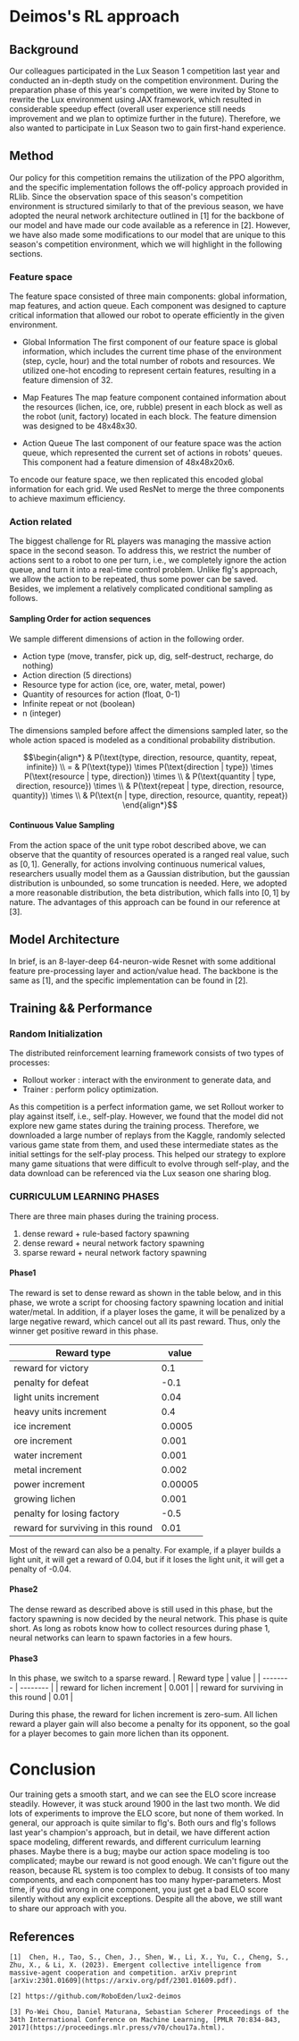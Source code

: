 # Deimos's RL approach

## Background
Our colleagues participated in the Lux Season 1 competition last year and conducted an in-depth study on the competition environment. During the preparation phase of this year's competition, we were invited by Stone to rewrite the Lux environment using JAX framework, which resulted in considerable speedup effect (overall user experience still needs improvement and we plan to optimize further in the future). Therefore, we also wanted to participate in Lux Season two to gain first-hand experience.

## Method
Our policy for this competition remains the utilization of the PPO algorithm, and the specific implementation follows the off-policy approach provided in RLlib. Since the observation space of this season's competition environment is structured similarly to that of the previous season, we have adopted the neural network architecture outlined in [1] for the backbone of our model and have made our code available as a reference in [2]. However, we have also made some modifications to our model that are unique to this season's competition environment, which we will highlight in the following sections.

### Feature space
The feature space consisted of three main components: global information, map features, and action queue. Each component was designed to capture critical information that allowed our robot to operate efficiently in the given environment.

- Global Information
The first component of our feature space is global information, which includes the current time phase of the environment (step, cycle, hour) and the total number of robots and resources. We utilized one-hot encoding to represent certain features, resulting in a feature dimension of 32.

- Map Features
The map feature component contained information about the resources (lichen, ice, ore, rubble) present in each block as well as the robot (unit, factory) located in each block. The feature dimension was designed to be 48x48x30.

- Action Queue
The last component of our feature space was the action queue, which represented the current set of actions in robots' queues. This component had a feature dimension of 48x48x20x6.

To encode our feature space, we then replicated this encoded global information for each grid. We used ResNet to merge the three components to achieve maximum efficiency. 

### Action related

The biggest challenge for RL players was managing the massive action space in the second season. To address this, we restrict the number of actions sent to a robot to one per turn, i.e., we completely ignore the action queue, and turn it into a real-time control problem. Unlike flg's approach, we allow the action to be repeated, thus some power can be saved. Besides, we implement a relatively complicated conditional sampling as follows.

#### Sampling Order for action sequences 

<!-- In the PPO algorithm, the neural network outputs a probability distribution for actions, and actions are then sampled from this distribution. Consequently, in typical game environments, the output dimension of the PPO actor head is equivalent to the size of the action space. For a robot of the unit type, the action space is composed of several combined features, including: -->
We sample different dimensions of action in the following order.
- Action type (move, transfer, pick up, dig, self-destruct, recharge, do nothing)
- Action direction (5 directions)
- Resource type for action (ice, ore, water, metal, power)
- Quantity of resources for action (float, 0-1)
- Infinite repeat or not (boolean)
- n (integer)

The dimensions sampled before affect the dimensions sampled later, so the whole action spaced is modeled as a conditional probability distribution.

$$\begin{align*}
& P(\text{type, direction, resource, quantity, repeat, infinite}) \\ 
= & P(\text{type}) \times  P(\text{direction | type}) \times  P(\text{resource | type, direction}) \times \\
& P(\text{quantity | type, direction, resource}) \times \\
& P(\text{repeat | type, direction, resource, quantity}) \times \\
& P(\text{n | type, direction, resource, quantity, repeat})
\end{align*}$$

#### Continuous Value Sampling

From the action space of the unit type robot described above, we can observe that the quantity of resources operated is a ranged real value, such as $[0,1]$. Generally, for actions involving continuous numerical values, researchers usually model them as a Gaussian distribution, but the gaussian distribution is unbounded, so some truncation is needed. Here, we adopted a more reasonable distribution, the beta distribution, which falls into $[0,1]$ by nature. The advantages of this approach can be found in our reference at [3].

## Model Architecture

In brief, is an 8-layer-deep 64-neuron-wide Resnet with some additional feature pre-processing layer and action/value head. The backbone is the same as [1], and the specific implementation can be found in [2]. 


## Training && Performance

### Random Initialization
The distributed reinforcement learning framework consists of two types of processes:
 - Rollout worker : interact with the environment to generate data, and 
 - Trainer :  perform policy optimization.

As this competition is a perfect information game, we set Rollout worker to play against itself, i.e., self-play. However, we found that the model did not explore new game states during the training process. Therefore, we downloaded a large number of replays from the Kaggle, randomly selected various game state from them, and used these intermediate states as the initial settings for the self-play process. This helped our strategy to explore many game situations that were difficult to evolve through self-play, and the data download can be referenced via the Lux season one sharing blog.

### CURRICULUM LEARNING PHASES

There are three main phases during the training process.
1. dense reward + rule-based factory spawning
2. dense reward + neural network factory spawning
3. sparse reward + neural network factory spawning

#### Phase1
The reward is set to dense reward as shown in the table below, and in this phase, we wrote a script for choosing factory spawning location and initial water/metal. In addition, if a player loses the game, it will be penalized by a large negative reward, which cancel out all its past reward. Thus, only the winner get positive reward in this phase.

| Reward type | value |
| -------- | -------- |
| reward for victory | 0.1 |
| penalty for defeat | -0.1 |
| light units increment | 0.04 |
| heavy units increment | 0.4 |
| ice increment| 0.0005 |
| ore increment | 0.001 |
| water increment | 0.001 |
| metal increment | 0.002 |
| power increment | 0.00005 |
| growing lichen  | 0.001 |
| penalty for losing factory| -0.5 |
| reward for surviving in this round | 0.01 |

Most of the reward can also be a penalty. For example, if a player builds a light unit, it will get a reward of 0.04, but if it loses the light unit, it will get a penalty of -0.04.

#### Phase2
The dense reward as described above is still used in this phase, but the factory spawning is now decided by the neural network. This phase is quite short. As long as robots know how to collect resources during phase 1, neural networks can learn to spawn factories in a few hours.

#### Phase3
In this phase, we switch to a sparse reward.
| Reward type | value |
| -------- | -------- |
| reward for lichen increment | 0.001 |
| reward for surviving in this round | 0.01 |

During this phase, the reward for lichen increment is zero-sum. All lichen reward a player gain will also become a penalty for its opponent, so the goal for a player becomes to gain more lichen than its opponent.

# Conclusion
Our training gets a smooth start, and we can see the ELO score increase steadily. However, it was stuck around 1900 in the last two month. We did lots of experiments to improve the ELO score, but none of them worked. In general, our approach is quite similar to flg's. Both ours and flg's follows last year's champion's approach, but in detail, we have different action space modeling, different rewards, and different curriculum learning phases. Maybe there is a bug; maybe our action space modeling is too complicated; maybe our reward is not good enough. We can't figure out the reason, because RL system is too complex to debug. It consists of too many components, and each component has too many hyper-parameters. Most time, if you did wrong in one component, you just get a bad ELO score silently without any explicit exceptions. Despite all the above, we still want to share our approach with you. 

## References
```
[1]  Chen, H., Tao, S., Chen, J., Shen, W., Li, X., Yu, C., Cheng, S., Zhu, X., & Li, X. (2023). Emergent collective intelligence from massive-agent cooperation and competition. arXiv preprint [arXiv:2301.01609](https://arxiv.org/pdf/2301.01609.pdf).

[2] https://github.com/RoboEden/lux2-deimos

[3] Po-Wei Chou, Daniel Maturana, Sebastian Scherer Proceedings of the 34th International Conference on Machine Learning, [PMLR 70:834-843, 2017](https://proceedings.mlr.press/v70/chou17a.html).
```
